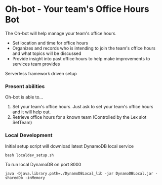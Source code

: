 <!--
title: Oh-bot (Office Hours Bot)
description: The Oh-bot will help manage your team's office hours, by facilitating what people will be bringing to your office hours daily to work on. Oh-bot also helps records office hour interactions for future review.
layout: Doc
-->
# Oh-bot - Your team's Office Hours Bot

The Oh-bot will help manage your team's office hours.

* Set location and time for office hours
* Organizes and records who is intending to join the team's office hours and what topics will be discussed
* Provide insight into past office hours to help make improvements to services team provides

Serverless framework driven setup

### Present abilities

Oh-bot is able to...
 1. Set your team's office hours. Just ask to set your team's office hours and it will help out.
 2. Retrieve office hours for a known team (Controlled by the Lex slot SetTeam) 

### Local Development

Initial setup script will download latest DynamoDB local service

```
bash localdev_setup.sh
```

To run local DynamoDB on port 8000

```
java -Djava.library.path=./DynamoDBLocal_lib -jar DynamoDBLocal.jar -sharedDb -inMemory
```
